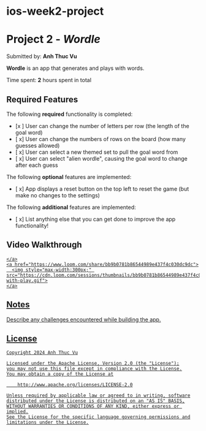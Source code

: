 # ios-week2-project
# Project 2 - *Wordle*

Submitted by: **Anh Thuc Vu**

**Wordle** is an app that generates and plays with words. 

Time spent: **2** hours spent in total

## Required Features

The following **required** functionality is completed:

- [x ] User can change the number of letters per row (the length of the goal word)
- [ x] User can change the numbers of rows on the board (how many guesses allowed)
- [ x] User can select a new themed set to pull the goal word from
- [ x] User can select "alien wordle", causing the goal word to change after each guess


The following **optional** features are implemented:

- [ x] App displays a reset button on the top left to reset the game (but make no changes to the settings)

The following **additional** features are implemented:

- [ x] List anything else that you can get done to improve the app functionality!

## Video Walkthrough

<div>
    <a href="https://www.loom.com/share/bb9b0781b86544989e437f4c030dc9dc">
    
    </a>
    <a href="https://www.loom.com/share/bb9b0781b86544989e437f4c030dc9dc">
      <img style="max-width:300px;" src="https://cdn.loom.com/sessions/thumbnails/bb9b0781b86544989e437f4c030dc9dc-with-play.gif">
    </a>
  </div>

## Notes

Describe any challenges encountered while building the app.

## License

    Copyright 2024 Anh Thuc Vu

    Licensed under the Apache License, Version 2.0 (the "License");
    you may not use this file except in compliance with the License.
    You may obtain a copy of the License at

        http://www.apache.org/licenses/LICENSE-2.0

    Unless required by applicable law or agreed to in writing, software
    distributed under the License is distributed on an "AS IS" BASIS,
    WITHOUT WARRANTIES OR CONDITIONS OF ANY KIND, either express or implied.
    See the License for the specific language governing permissions and
    limitations under the License.

